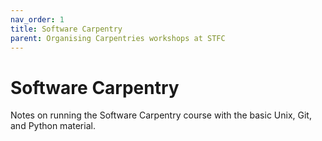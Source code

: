 ```yaml
---
nav_order: 1
title: Software Carpentry
parent: Organising Carpentries workshops at STFC
---
```


# Software Carpentry

Notes on running the Software Carpentry course with the basic Unix, Git, and Python material.
